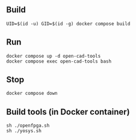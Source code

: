 
## Build

```
UID=$(id -u) GID=$(id -g) docker compose build
```

## Run

```
docker compose up -d open-cad-tools
docker compose exec open-cad-tools bash
```

## Stop

```
docker compose down
```

## Build tools (in Docker container)

```
sh ./openfpga.sh
sh ./yosys.sh
```

